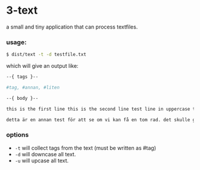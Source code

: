 # 3-text

a small and tiny application that can process textfiles. 

### usage: 
```bash
$ dist/text -t -d testfile.txt
```
which will give an output like: 
```bash
--{ tags }--

#tag, #annan, #liten

--{ body }--

this is the first line this is the second line test line in uppercase test blaha test blaha

detta är en annan test för att se om vi kan få en tom rad. det skulle göra livet lite enklare... tag detta är en annan liten tag
```
### options
+ `-t` will collect tags from the text (must be written as #tag) 
+ `-d` will downcase all text. 
+ `-u` will upcase all text. 
